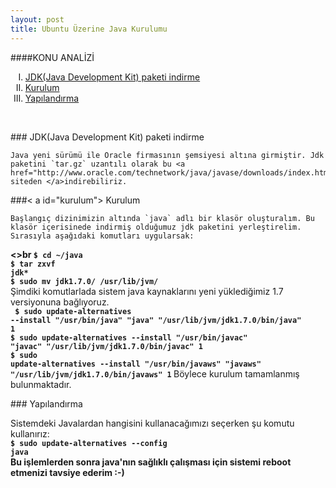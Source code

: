 ```yaml
---
layout: post
title: Ubuntu Üzerine Java Kurulumu
---
```

####KONU ANALİZİ
<ol type="I">
<li> <a href="#indirme"> JDK(Java Development Kit) paketi indirme </a> </li>
<li> <a href="#kurulum"> Kurulum </a> </li> 
<li> <a href="#yapilandirma"> Yapılandırma </a> </li>
</ol><br>
 
###<a id="indirme"> JDK(Java Development Kit) paketi indirme </a>
	
    Java yeni sürümü ile Oracle firmasının şemsiyesi altına girmiştir. Jdk paketini `tar.gz` uzantılı olarak bu <a href="http://www.oracle.com/technetwork/java/javase/downloads/index.html"> siteden </a>indirebiliriz.

###< a id="kurulum"> Kurulum </a>

    Başlangıç dizinimizin altında `java` adlı bir klasör oluşturalım. Bu klasör içerisinede indirmiş olduğumuz jdk paketini yerleştirelim. Sırasıyla aşağıdaki komutları uygularsak:
<b><>br
<code>$ cd ~/java</code><br>
<code>$ tar zxvf jdk*</code><br>
<code>$ sudo mv jdk1.7.0/ /usr/lib/jvm/</code><br>
</b>
   Şimdiki komutlarlada sistem java kaynaklarını yeni yüklediğimiz 1.7 versiyonuna bağlıyoruz.<br>
<b>
<code> $ sudo update-alternatives --install "/usr/bin/java" "java" "/usr/lib/jvm/jdk1.7.0/bin/java" 1</code><br>
<code>$ sudo update-alternatives --install "/usr/bin/javac" "javac" "/usr/lib/jvm/jdk1.7.0/bin/javac" 1</code><br>
<code>$ sudo update-alternatives --install "/usr/bin/javaws" "javaws" "/usr/lib/jvm/jdk1.7.0/bin/javaws" 1</code>
</b>
Böylece kurulum tamamlanmış bulunmaktadır.

###<a id="yapilandirma"> Yapılandırma </a>

Sistemdeki Javalardan hangisini kullanacağımızı seçerken şu komutu kullanırız:
<br><b>
<code>$ sudo update-alternatives --config java</code><br>
Bu işlemlerden sonra java'nın sağlıklı çalışması için sistemi reboot etmenizi tavsiye ederim :-)

